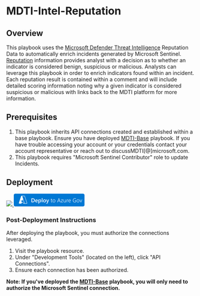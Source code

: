 # MDTI-Intel-Reputation

## Overview
This playbook uses the [Microsoft Defender Threat Intelligence](https://learn.microsoft.com/en-us/defender/threat-intelligence/what-is-microsoft-defender-threat-intelligence-defender-ti) Reputation Data to automatically enrich incidents generated by Microsoft Sentinel. [Reputation](https://learn.microsoft.com/en-us/defender/threat-intelligence/reputation-scoring) information provides analyst with a decision as to whether an indicator is considered benign, suspicious or malicious. Analysts can leverage this playbook in order to enrich indicators found within an incident. Each reputation result is contained within a comment and will include detailed scoring information noting why a given indicator is considered suspicious or malicious with links back to the MDTI platform for more information.

## Prerequisites
1. This playbook inherits API connections created and established within a base playbook. Ensure you have deployed [MDTI-Base](https://raw.githubusercontent.com/Azure/Azure-Sentinel/master/Solutions/Microsoft%20Defender%20Threat%20Intellingence/Playbooks/MDTI-Base/azuredeploy.json) playbook. If you have trouble accessing your account or your credentials contact your account representative or reach out to discussMDTI[@]microsoft.com.
2. This playbook requires "Microsoft Sentinel Contributor" role to update Incidents.

## Deployment

<a href="https://portal.azure.com/#create/Microsoft.Template/uri/https%3A%2F%2Fraw.githubusercontent.com%2FAzure%2FAzure-Sentinel%2Fmaster%2FSolutions%2FMicrosoft%2520Defender%2520Threat%2520Intelligence%2FPlaybooks%2FMDTI-Intel-Reputation%2Fazuredeploy.json" target="_blank">
    <img src="https://aka.ms/deploytoazurebutton"/>
</a>
<a href="https://portal.azure.us/#create/Microsoft.Template/uri/https%3A%2F%2Fraw.githubusercontent.com%2FAzure%2FAzure-Sentinel%2Fmaster%2FSolutions%2FMicrosoft%2520Defender%2520Threat%2520Intelligence%2FPlaybooks%2FMDTI-Intel-Reputation%2Fazuredeploy.json" target="_blank">
    <img src="https://raw.githubusercontent.com/Azure/azure-quickstart-templates/master/1-CONTRIBUTION-GUIDE/images/deploytoazuregov.png"/>
</a>

### Post-Deployment Instructions
After deploying the playbook, you must authorize the connections leveraged.

1. Visit the playbook resource.
2. Under "Development Tools" (located on the left), click "API Connections".
3. Ensure each connection has been authorized.

**Note: If you've deployed the [MDTI-Base](https://raw.githubusercontent.com/Azure/Azure-Sentinel/master/Solutions/Microsoft%20Defender%20Threat%20Intellingence/Playbooks/MDTI-Base/azuredeploy.json) playbook, you will only need to authorize the Microsoft Sentinel connection.**

